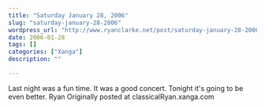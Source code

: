 ```yaml
---
title: "Saturday January 28, 2006"
slug: "saturday-january-28-2006"
wordpress_url: "http://www.ryanclarke.net/post/saturday-january-28-2006/"
date: 2006-01-28
tags: []
categories: ["Xanga"]
description: ""

---
```


Last night was a fun time. It was a good concert. Tonight it's going to be even better.
 Ryan
Originally posted at classicalRyan.xanga.com

